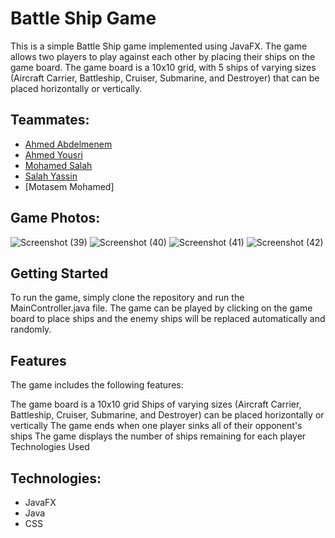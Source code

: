 # Battle Ship Game
This is a simple Battle Ship game implemented using JavaFX. The game allows two players to play against each other by placing their ships on the game board. The game board is a 10x10 grid, with 5 ships of varying sizes (Aircraft Carrier, Battleship, Cruiser, Submarine, and Destroyer) that can be placed horizontally or vertically.

  ## Teammates:
 - [Ahmed Abdelmenem](https://github.com/engahmed25)
 - [Ahmed Yousri](https://github.com/ahmedyousry28)
 - [Mohamed Salah](https://github.com/mohamedsalah254)
 - [Salah Yassin](https://github.com/salahyassin)
 - [Motasem Mohamed]

## Game Photos:
![Screenshot (39)](https://github.com/mahmoud-elbelasy/Battle-Ship-Game/assets/88333356/68c5ee92-f9a4-4fd6-a0cf-a5fc2f42bf5f)
![Screenshot (40)](https://github.com/mahmoud-elbelasy/Battle-Ship-Game/assets/88333356/3e418566-cf95-48f2-8b80-4368fcca6a1b)
![Screenshot (41)](https://github.com/mahmoud-elbelasy/Battle-Ship-Game/assets/88333356/9423386d-e36f-4af2-b3a7-756d6993524e)
![Screenshot (42)](https://github.com/mahmoud-elbelasy/Battle-Ship-Game/assets/88333356/5803b015-5a48-4798-bb2e-e790601d7bef)


## Getting Started
To run the game, simply clone the repository and run the 
MainController.java file. 
The game can be played by clicking on the game board to place ships and the enemy ships will be replaced automatically and randomly.

## Features
The game includes the following features:

The game board is a 10x10 grid
Ships of varying sizes (Aircraft Carrier, Battleship, Cruiser, Submarine, and Destroyer) can be placed horizontally or vertically
The game ends when one player sinks all of their opponent's ships
The game displays the number of ships remaining for each player
Technologies Used

## Technologies:
- JavaFX
- Java
- CSS


